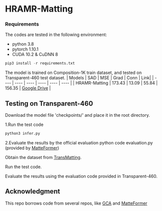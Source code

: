 # HRAMR-Matting

### Requirements
The codes are tested in the following environment:
- python 3.8
- pytorch 1.10.1
- CUDA 10.2 & CuDNN 8

~~~python
pip3 install -r requirements.txt
~~~

The model is trained on Composition-1K train dataset, and tested on Transparent-460 test dataset.
| Models | SAD | MSE | Grad | Conn | Link|
|  ----  | ----  |  ----  | ----  |  ----  | ----  |
| HRAMR-Matting | 173.43 | 13.09 | 55.84 | 156.35 | [Google Drive](https://drive.google.com/file/d/1DRHaoBi7-emo9EQBfbLe9D8Bw8PWYEsv/view?usp=sharing) |



## Testing on Transparent-460
Download the model file 'checkpoints/' and place it in the root directory.

1.Run the test code
~~~python
python3 infer.py
~~~

2.Evaluate the results by the official evaluation python code evaluation.py (provided by [MatteFormer](https://github.com/webtoon/matteformer.git))

Obtain the dataset from [TransMatting](https://github.com/AceCHQ/TransMatting). 

Run the test code. 

Evaluate the results using the evaluation code provided in Transparent-460.

## Acknowledgment
This repo borrows code from several repos, like [GCA](https://github.com/Yaoyi-Li/GCA-Matting) and [MatteFormer](https://github.com/webtoon/matteformer.git)
